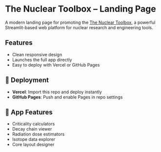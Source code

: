 # The Nuclear Toolbox – Landing Page

A modern landing page for promoting the [The Nuclear Toolbox](https://nucleartoolbox.streamlit.app), a powerful Streamlit-based web platform for nuclear research and engineering tools.

## Features

- Clean responsive design
- Launches the full app directly
- Easy to deploy with Vercel or GitHub Pages

## 🚀 Deployment

- **Vercel**: Import this repo and deploy instantly
- **GitHub Pages**: Push and enable Pages in repo settings

## 🧠 App Features

- Criticality calculators
- Decay chain viewer
- Radiation dose estimators
- Isotope data explorer
- Core layout designer
